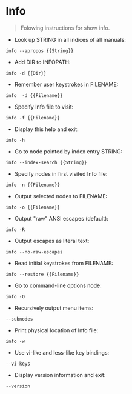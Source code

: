 # Info

> Folowing instructions for show info.

- Look up STRING in all indices of all manuals:

`info --apropos {{String}}`

- Add DIR to INFOPATH:

`info -d {{Dir}}`

- Remember user keystrokes in FILENAME:

`info  -d {{Filename}}`

- Specify Info file to visit:

`info -f {{Filename}}`

- Display this help and exit:

`info -h`

- Go to node pointed by index entry STRING:

`info --index-search {{String}}`

- Specify nodes in first visited Info file:

`info -n {{Filename}}`

- Output selected nodes to FILENAME:

`info -o {{Filename}}`

- Output "raw" ANSI escapes (default):

`info -R`

- Output escapes as literal text:

`info --no-raw-escapes`

- Read initial keystrokes from FILENAME:

`info --restore {{Filename}}`

- Go to command-line options node:

`info -O`

- Recursively output menu items:

`--subnodes`

- Print physical location of Info file:

`info -w`

- Use vi-like and less-like key bindings:

`--vi-keys`

- Display version information and exit:

`--version`

